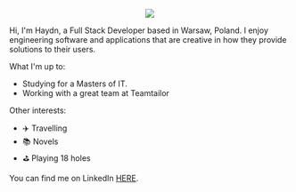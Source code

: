 <p align="center">
<img src="https://user-images.githubusercontent.com/69591006/113484807-8b753e80-94aa-11eb-87d8-e612ba832aca.png">
</p>

Hi, I'm Haydn, a Full Stack Developer based in Warsaw, Poland. I enjoy engineering software and applications that are creative in how they provide solutions to their users.

What I'm up to:
* Studying for a Masters of IT.
* Working with a great team at Teamtailor

Other interests:
* :airplane: Travelling
* :books: Novels
* :golf: Playing 18 holes

You can find me on LinkedIn [HERE](https://www.linkedin.com/in/haydnmartin/).
